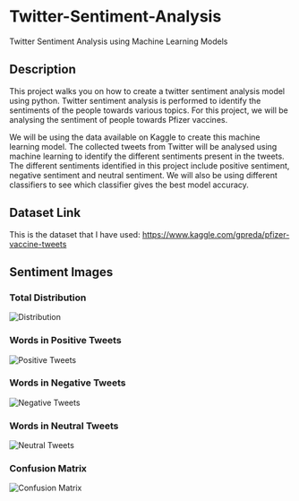 # Twitter-Sentiment-Analysis
Twitter Sentiment Analysis using Machine Learning Models

## Description

This project walks you on how to create a twitter sentiment analysis model using python. Twitter sentiment analysis is performed to identify the sentiments of the people towards various topics. For this project, we will be analysing the sentiment of people towards Pfizer vaccines. 

We will be using the data available on Kaggle to create this machine learning model. 
The collected tweets from Twitter will be analysed using machine learning to identify the different sentiments present in the tweets. The different sentiments identified in this project include positive sentiment, negative sentiment and neutral sentiment. We will also be using different classifiers to see which classifier gives the best model accuracy.

## Dataset Link
This is the dataset that I have used:
https://www.kaggle.com/gpreda/pfizer-vaccine-tweets

## Sentiment Images

### Total Distribution 
![Distribution](https://github.com/NamanSingh15/Twitter-Sentiment-Analysis/assets/123549922/d1f6d61b-5c84-4da7-8a5b-7b66556afd40)

### Words in Positive Tweets 
![Positive Tweets](https://github.com/NamanSingh15/Twitter-Sentiment-Analysis/assets/123549922/0b8d6d93-9bf3-43c5-b31e-ceb12eeb28db)

### Words in Negative Tweets
![Negative Tweets](https://github.com/NamanSingh15/Twitter-Sentiment-Analysis/assets/123549922/45e3fbc5-56c4-42ac-8386-a5fc3c8b71b5)

### Words in Neutral Tweets 
![Neutral Tweets](https://github.com/NamanSingh15/Twitter-Sentiment-Analysis/assets/123549922/62b04425-b78c-4398-9967-e8264d734ee1)

### Confusion Matrix 
![Confusion Matrix](https://github.com/NamanSingh15/Twitter-Sentiment-Analysis/assets/123549922/e98f9bb5-3360-4445-9a18-d5704558d65e)
